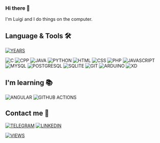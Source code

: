 ### Hi there 👋

I'm Luigi and I do things on the computer.


## Language & Tools 🛠️

[![YEARS](https://github-badge-three.vercel.app/api/red?years=3)](https://github.com/LuigiImVector/github-badge)

![C](https://img.shields.io/badge/C-00599C?style=for-the-badge&logo=c&logoColor=white)
![CPP](https://img.shields.io/badge/C%2B%2B-00599C?style=for-the-badge&logo=c%2B%2B&logoColor=white)
![JAVA](https://img.shields.io/badge/Java-ED8B00?style=for-the-badge&logo=java&logoColor=white)
![PYTHON](https://img.shields.io/badge/Python-3776AB?style=for-the-badge&logo=python&logoColor=white)
![HTML](https://img.shields.io/badge/HTML5-E34F26?style=for-the-badge&logo=html5&logoColor=white)
![CSS](https://img.shields.io/badge/CSS3-1572B6?style=for-the-badge&logo=css3&logoColor=white)
![PHP](https://img.shields.io/badge/JavaScript-323330?style=for-the-badge&logo=javascript&logoColor=F7DF1E)
![JAVASCRIPT](https://img.shields.io/badge/PHP-777BB4?style=for-the-badge&logo=php&logoColor=white)
![MYSQL](https://img.shields.io/badge/MySQL-005C84?style=for-the-badge&logo=mysql&logoColor=white)
![POSTGRESQL](https://img.shields.io/badge/PostgreSQL-316192?style=for-the-badge&logo=postgresql&logoColor=white)
![SQLITE](https://img.shields.io/badge/SQLite-07405E?style=for-the-badge&logo=sqlite&logoColor=white)
![GIT](https://img.shields.io/badge/Git-F05032?style=for-the-badge&logo=git&logoColor=white)
![ARDUINO](https://img.shields.io/badge/Arduino-00979D?style=for-the-badge&logo=Arduino&logoColor=white)
![XD](https://img.shields.io/badge/Adobe%20XD-470137?style=for-the-badge&logo=Adobe%20XD&logoColor=#FF61F6)


## I'm learning 📚

![ANGULAR](https://img.shields.io/badge/angular-%23DD0031.svg?style=for-the-badge&logo=angular&logoColor=white)
![GITHUB ACTIONS](https://img.shields.io/badge/github%20actions-%232671E5.svg?style=for-the-badge&logo=githubactions&logoColor=white)


## Contact me 📝

[![TELEGRAM](https://img.shields.io/badge/Telegram-2CA5E0?style=for-the-badge&logo=telegram&logoColor=white)](https://t.me/LuigiImVector)
<a href="[http://example.com/](https://www.linkedin.com/in/luigi-zoccali/)" target="_blank">![LINKEDIN](https://img.shields.io/badge/linkedin-%230077B5.svg?style=for-the-badge&logo=linkedin&logoColor=white)

![VIEWS](https://komarev.com/ghpvc/?username=LuigiImVector&style=flat-square)
